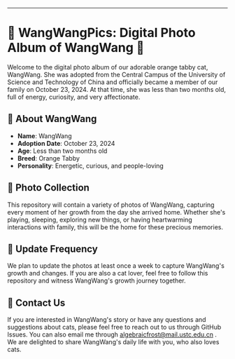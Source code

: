 ---

# 🐾 WangWangPics: Digital Photo Album of WangWang 🐾

Welcome to the digital photo album of our adorable orange tabby cat, WangWang. She was adopted from the Central Campus of the University of Science and Technology of China and officially became a member of our family on October 23, 2024. At that time, she was less than two months old, full of energy, curiosity, and very affectionate.

## 🏡 About WangWang

- **Name**: WangWang
- **Adoption Date**: October 23, 2024
- **Age**: Less than two months old
- **Breed**: Orange Tabby
- **Personality**: Energetic, curious, and people-loving

## 📸 Photo Collection

This repository will contain a variety of photos of WangWang, capturing every moment of her growth from the day she arrived home. Whether she's playing, sleeping, exploring new things, or having heartwarming interactions with family, this will be the home for these precious memories.

## 📝 Update Frequency

We plan to update the photos at least once a week to capture WangWang's growth and changes. If you are also a cat lover, feel free to follow this repository and witness WangWang's growth journey together.

## 💌 Contact Us

If you are interested in WangWang's story or have any questions and suggestions about cats, please feel free to reach out to us through GitHub Issues. You can also email me through algebraicfrost@mail.ustc.edu.cn .  We are delighted to share WangWang's daily life with you, who also loves cats.


